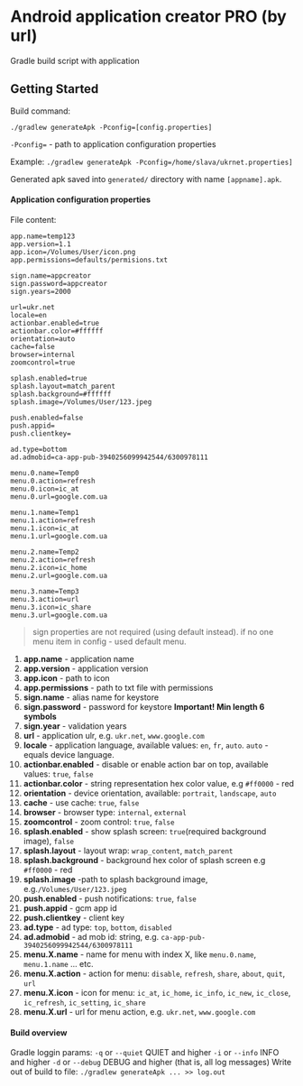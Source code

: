 Android application creator PRO (by url)
==========

Gradle build script with application

## Getting Started
Build command:
```
./gradlew generateApk -Pconfig=[config.properties]
```

`-Pconfig=` - path to application configuration properties

Example: `./gradlew generateApk -Pconfig=/home/slava/ukrnet.properties] `

Generated apk saved into `generated/` directory with name `[appname].apk`.

#### Application configuration properties
File content:
```
app.name=temp123
app.version=1.1
app.icon=/Volumes/User/icon.png
app.permissions=defaults/permisions.txt

sign.name=appcreator
sign.password=appcreator
sign.years=2000

url=ukr.net
locale=en
actionbar.enabled=true
actionbar.color=#ffffff
orientation=auto
cache=false
browser=internal
zoomcontrol=true

splash.enabled=true
splash.layout=match_parent
splash.background=#ffffff
splash.image=/Volumes/User/123.jpeg

push.enabled=false
push.appid=
push.clientkey=

ad.type=bottom
ad.admobid=ca-app-pub-3940256099942544/6300978111

menu.0.name=Temp0
menu.0.action=refresh
menu.0.icon=ic_at
menu.0.url=google.com.ua

menu.1.name=Temp1
menu.1.action=refresh
menu.1.icon=ic_at
menu.1.url=google.com.ua

menu.2.name=Temp2
menu.2.action=refresh
menu.2.icon=ic_home
menu.2.url=google.com.ua

menu.3.name=Temp3
menu.3.action=url
menu.3.icon=ic_share
menu.3.url=google.com.ua
```
> sign properties are not required (using default instead).
> if no one menu item in config - used default menu.

1. **app.name** - application name
2. **app.version** - application version
2. **app.icon** - path to icon
3. **app.permissions** - path to txt file with permissions
3. **sign.name** - alias name for keystore
6. **sign.password** - password for keystore **Important! Min length 6 symbols**
7. **sign.year** - validation years
2. **url** - application ulr, e.g. `ukr.net`, `www.google.com`
2. **locale** - application language, available values: `en`, `fr`, `auto`. `auto` - equals device language.
3. **actionbar.enabled** - disable or enable action bar on top, available values: `true`, `false`
4. **actionbar.color** - string representation hex color value, e.g `#ff0000` - red
5. **orientation** - device orientation, available: `portrait`, `landscape`, `auto`
6. **cache** - use cache: `true`, `false`
7. **browser** - browser type: `internal`, `external`
8. **zoomcontrol** - zoom control: `true`, `false`
9. **splash.enabled** - show splash screen: `true`(required background image), `false`
10. **splash.layout** - layout wrap: `wrap_content`, `match_parent`
11. **splash.background** - background hex color of splash screen e.g `#ff0000` - red
12. **splash.image** -path to splash background image, e.g.`/Volumes/User/123.jpeg`
12. **push.enabled** - push notifications: `true`, `false`
13. **push.appid** - gcm app id
14. **push.clientkey** - client key
16. **ad.type** - ad type: `top`, `bottom`, `disabled`
17. **ad.admobid** - ad mob id: string, e.g. `ca-app-pub-3940256099942544/6300978111`
18. **menu.X.name** - name for menu with index X, like `menu.0.name`, `menu.1.name` ... etc.
19. **menu.X.action** - action for menu: `disable`, `refresh`, `share`, `about`, `quit`, `url`
20. **menu.X.icon** - icon for menu: `ic_at`, `ic_home`, `ic_info`, `ic_new`, `ic_close`, `ic_refresh`, `ic_setting`, `ic_share`
21. **menu.X.url** - url for menu action, e.g. `ukr.net`, `www.google.com`


#### Build overview
Gradle loggin params:
`-q` or `--quiet` QUIET and higher
`-i` or `--info` INFO and higher
`-d` or `--debug` DEBUG and higher (that is, all log messages)
Write out of build to file:
`./gradlew generateApk ... >> log.out`